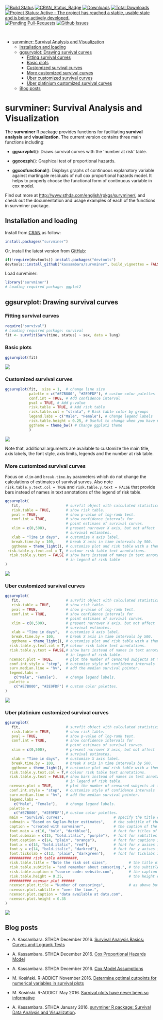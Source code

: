 
[![Build Status](https://api.travis-ci.org/kassambara/survminer.png)](https://travis-ci.org/kassambara/survminer) [![CRAN\_Status\_Badge](http://www.r-pkg.org/badges/version/survminer)](https://cran.r-project.org/package=survminer) [![Downloads](http://cranlogs.r-pkg.org/badges/survminer)](https://cran.r-project.org/package=survminer) [![Total Downloads](http://cranlogs.r-pkg.org/badges/grand-total/survminer?color=orange)](http://cranlogs.r-pkg.org/badges/grand-total/survminer) [![Project Status: Active - The project has reached a stable, usable state and is being actively developed.](http://www.repostatus.org/badges/latest/active.svg)](http://www.repostatus.org/#active) [![Pending Pull-Requests](http://githubbadges.herokuapp.com/kassambara/survminer/pulls.svg?style=flat)](https://github.com/kassambara/survminer/pulls) [![Github Issues](http://githubbadges.herokuapp.com/kassambara/survminer/issues.svg)](https://github.com/kassambara/survminer/issues)

<br/>

-   [survminer: Survival Analysis and Visualization](#survminer-survival-analysis-and-visualization)
    -   [Installation and loading](#installation-and-loading)
    -   [ggsurvplot: Drawing survival curves](#ggsurvplot-drawing-survival-curves)
        -   [Fitting survival curves](#fitting-survival-curves)
        -   [Basic plots](#basic-plots)
        -   [Customized survival curves](#customized-survival-curves)
        -   [More customized survival curves](#more-customized-survival-curves)
        -   [Uber customized survival curves](#uber-customized-survival-curves)
        -   [Uber platinium customized survival curves](#uber-platinium-customized-survival-curves)
    -   [Blog posts](#blog-posts)

survminer: Survival Analysis and Visualization
==============================================

The **survminer** R package provides functions for facilitating **survival analysis** and **visualization**. The current version contains three main functions including:

-   **ggsurvplot**(): Draws survival curves with the 'number at risk' table.

-   **ggcoxzph**(): Graphical test of proportional hazards.

-   **ggcoxfunctional**(): Displays graphs of continuous explanatory variable against martingale residuals of null cox proportional hazards model. It helps to properly choose the functional form of continuous variable in cox model.

Find out more at <http://www.sthda.com/english/rpkgs/survminer/>, and check out the documentation and usage examples of each of the functions in survminer package.

Installation and loading
------------------------

Install from [CRAN](https://cran.r-project.org/package=survminer) as follow:

``` r
install.packages("survminer")
```

Or, install the latest version from [GitHub](https://github.com/kassambara/survminer):

``` r
if(!require(devtools)) install.packages("devtools")
devtools::install_github("kassambara/survminer", build_vignettes = FALSE)
```

Load survminer:

``` r
library("survminer")
# Loading required package: ggplot2
```

ggsurvplot: Drawing survival curves
-----------------------------------

### Fitting survival curves

``` r
require("survival")
# Loading required package: survival
fit <- survfit(Surv(time, status) ~ sex, data = lung)
```

### Basic plots

``` r
ggsurvplot(fit)
```

![](README-ggplot2-basic-survival-plot-1.png)

### Customized survival curves

``` r
ggsurvplot(fit,  size = 1,  # change line size
           palette = c("#E7B800", "#2E9FDF"), # custom color palettes
           conf.int = TRUE, # Add confidence interval
           pval = TRUE, # Add p-value
           risk.table = TRUE, # Add risk table
           risk.table.col = "strata", # Risk table color by groups
           legend.labs = c("Male", "Female"), # Change legend labels
           risk.table.height = 0.25, # Useful to change when you have multiple groups
           ggtheme = theme_bw() # Change ggplot2 theme
           )
```

![](README-ggplot2-customized-survival-plot-1.png)

Note that, additional arguments are available to customize the main title, axis labels, the font style, axis limits, legends and the number at risk table.

### More customized survival curves

Focus on `xlim` and `break.time.by` parameters which do not change the calculations of estimates of survival surves. Also note `risk.table.y.text.col = TRUE` and `risk.table.y.text = FALSE` that provide bars instead of names in text annotations of the legend of risk table.

``` r
ggsurvplot(
   fit,                     # survfit object with calculated statistics.
   risk.table = TRUE,       # show risk table.
   pval = TRUE,             # show p-value of log-rank test.
   conf.int = TRUE,         # show confidence intervals for 
                            # point estimaes of survival curves.
   xlim = c(0,500),         # present narrower X axis, but not affect
                            # survival estimates.
   xlab = "Time in days",   # customize X axis label.
   break.time.by = 100,     # break X axis in time intervals by 500.
   ggtheme = theme_light(), # customize plot and risk table with a theme.
 risk.table.y.text.col = T, # colour risk table text annotations.
  risk.table.y.text = FALSE # show bars instead of names in text annotations
                            # in legend of risk table
)
```

![](README-ggplot2-more-customized-survival-plot-1.png)

### Uber customized survival curves

``` r
ggsurvplot(
   fit,                     # survfit object with calculated statistics.
   risk.table = TRUE,       # show risk table.
   pval = TRUE,             # show p-value of log-rank test.
   conf.int = TRUE,         # show confidence intervals for 
                            # point estimaes of survival curves.
   xlim = c(0,500),         # present narrower X axis, but not affect
                            # survival estimates.
   xlab = "Time in days",   # customize X axis label.
   break.time.by = 100,     # break X axis in time intervals by 500.
   ggtheme = theme_light(), # customize plot and risk table with a theme.
  risk.table.y.text.col = T,# colour risk table text annotations.
  risk.table.y.text = FALSE,# show bars instead of names in text annotations
                            # in legend of risk table.
  ncensor.plot = TRUE,      # plot the number of censored subjects at time t
  conf.int.style = "step",  # customize style of confidence intervals
  surv.median.line = "hv",  # add the median survival pointer.
  legend.labs = 
    c("Male", "Female"),    # change legend labels.
  palette = 
    c("#E7B800", "#2E9FDF") # custom color palettes.
)
```

![](README-ggplot2-uber-customized-survival-plot-1.png)

### Uber platinium customized survival curves

``` r
ggsurvplot(
   fit,                     # survfit object with calculated statistics.
   risk.table = TRUE,       # show risk table.
   pval = TRUE,             # show p-value of log-rank test.
   conf.int = TRUE,         # show confidence intervals for 
                            # point estimaes of survival curves.
   xlim = c(0,500),         # present narrower X axis, but not affect
                            # survival estimates.
   xlab = "Time in days",   # customize X axis label.
   break.time.by = 100,     # break X axis in time intervals by 500.
   ggtheme = theme_light(), # customize plot and risk table with a theme.
  risk.table.y.text.col = T,# colour risk table text annotations.
  risk.table.y.text = FALSE,# show bars instead of names in text annotations
                            # in legend of risk table.
  ncensor.plot = TRUE,      # plot the number of censored subjects at time t
  conf.int.style = "step",  # customize style of confidence intervals
  surv.median.line = "hv",  # add the median survival pointer.
  legend.labs = 
    c("Male", "Female"),    # change legend labels.
  palette = 
    c("#E7B800", "#2E9FDF"),# custom color palettes.
  main = "Survival curves",                       # specify the title of the plot
  submain = "Based on Kaplan-Meier estimates",    # the subtitle of the plot 
  caption = "created with survminer",             # the caption of the plot
  font.main = c(16, "bold", "darkblue"),          # font for titles of the plot, the table and censor part
  font.submain = c(15, "bold.italic", "purple"),  # font for subtitles in the plot, the table and censor part
  font.caption = c(14, "plain", "orange"),        # font for captions in the plot, the table and censor part
  font.x = c(14, "bold.italic", "red"),           # font for x axises in the plot, the table and censor part
  font.y = c(14, "bold.italic", "darkred"),       # font for y axises in the plot, the table and censor part
  font.tickslab = c(12, "plain", "darkgreen"),    # font for ticklabs in the plot, the table and censor part
  ########## risk table #########,
  risk.table.title = "Note the risk set sizes",          # the title of the risk table
  risk.table.subtitle = "and remember about censoring.", # the subtitle of the risk table
  risk.table.caption = "source code: website.com",       # the caption of the risk table
  risk.table.height = 0.35,                              # the height of the risk table
  ########## ncensor plot ######
  ncensor.plot.title = "Number of censorings",           # as above but for the censoring plot
  ncensor.plot.subtitle = "over the time.",
  ncensor.plot.caption = "data available at data.com",
  ncensor.plot.height = 0.35
)
```

![](README-ggplot2-uber-platinium-customized-survival-plot-1.png)

Blog posts
----------

-   A. Kassambara. STHDA December 2016. [Survival Analysis Basics: Curves and Logrank Tests](http://www.sthda.com/english/wiki/survival-analysis-basics)

-   A. Kassambara. STHDA December 2016. [Cox Proportional Hazards Model](http://www.sthda.com/english/wiki/cox-proportional-hazards-model)

-   A. Kassambara. STHDA December 2016. [Cox Model Assumptions](http://www.sthda.com/english/wiki/cox-model-assumptions)

-   M. Kosiński. R-ADDICT November 2016. [Determine optimal cutpoints for numerical variables in survival plots](http://r-addict.com/2016/11/21/Optimal-Cutpoint-maxstat.html)

-   M. Kosiński. R-ADDICT May 2016. [Survival plots have never been so informative](http://r-addict.com/2016/05/23/Informative-Survival-Plots.html)

-   A. Kassambara. STHDA January 2016. [survminer R package: Survival Data Analysis and Visualization](http://www.sthda.com/english/wiki/survminer-r-package-survival-data-analysis-and-visualization).
